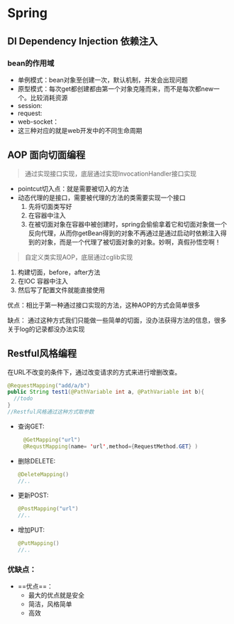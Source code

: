  # Spring 

## DI Dependency Injection 依赖注入

### bean的作用域

* 单例模式：bean对象至创建一次，默认机制，并发会出现问题
* 原型模式：每次get都创建都由第一个对象克隆而来，而不是每次都new一个。比较消耗资源
* session:
* request:
* web-socket：
* 这三种对应的就是web开发中的不同生命周期

## AOP 面向切面编程

> 通过实现接口实现，底层通过实现InvocationHandler接口实现

* pointcut切入点：就是需要被切入的方法
* 动态代理的是接口，需要被代理的方法的类需要实现一个接口
   1. 先将切面类写好
   2. 在容器中注入
   3. 在被切面对象在容器中被创建时，spring会偷偷拿着它和切面对象做一个反向代理，从而你getBean得到的对象不再通过是通过启动时依赖注入得到的对象，而是一个代理了被切面对象的对象。妙啊，真假孙悟空啊！

> 自定义类实现AOP，底层通过cglib实现

1. 构建切面，before，after方法
2. 在IOC 容器中注入
3. 然后写了配置文件就能直接使用

优点：相比于第一种通过接口实现的方法，这种AOP的方式会简单很多

缺点： 通过这种方式我们只能做一些简单的切面，没办法获得方法的信息，很多关于log的记录都没办法实现

## Restful风格编程

在URL不改变的条件下，通过改变请求的方式来进行增删改查。

```java
@RequestMapping("add/a/b")
public String test1(@PathVariable int a, @PathVariable int b){
  //todo
}
//Restful风格通过这种方式取参数
```

* 查询GET:
  
```java
     @GetMapping("url")
     @RequstMapping(name= 'url',method={RequestMethod.GET} )
  ```
  
* 删除DELETE:

   ```java
   @DeleteMapping()
   //..
   ```

   

* 更新POST:

   ```java
   @PostMapping("url")
   //..
   ```

* 增加PUT:

   ```java
   @PutMapping()
   //..
   ```

### 优缺点：

* ==优点==：
   * 最大的优点就是安全
   * 简洁，风格简单
   * 高效

